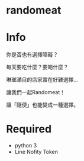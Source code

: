 # randomeat

# Info

你是否也有選擇障礙？

每天要吃什麼？要喝什麼？

琳瑯滿目的店家實在好難選擇...

讓我們一起Randomeat！

讓「隨便」也能變成一種選擇。

# Required

* python 3
* Line Nofity Token

